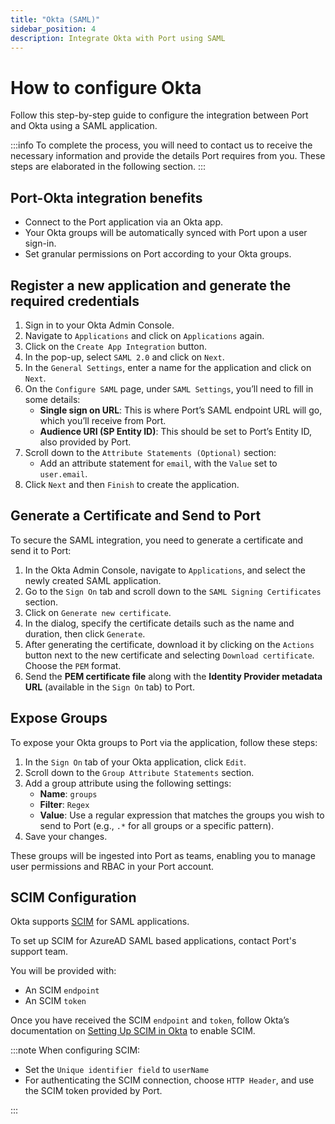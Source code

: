 ```yaml
---
title: "Okta (SAML)"
sidebar_position: 4
description: Integrate Okta with Port using SAML
---
```


# How to configure Okta

Follow this step-by-step guide to configure the integration between Port and Okta using a SAML application.

:::info
To complete the process, you will need to contact us to receive the necessary information and provide the details Port requires from you. These steps are elaborated in the following section.
:::

## Port-Okta integration benefits

- Connect to the Port application via an Okta app.
- Your Okta groups will be automatically synced with Port upon a user sign-in.
- Set granular permissions on Port according to your Okta groups.

## Register a new application and generate the required credentials

1. Sign in to your Okta Admin Console.
2. Navigate to `Applications` and click on `Applications` again.
3. Click on the `Create App Integration` button.
4. In the pop-up, select `SAML 2.0` and click on `Next`.
5. In the `General Settings`, enter a name for the application and click on `Next`.
6. On the `Configure SAML` page, under `SAML Settings`, you’ll need to fill in some details:
    - **Single sign on URL**: This is where Port’s SAML endpoint URL will go, which you’ll receive from Port.
    - **Audience URI (SP Entity ID)**: This should be set to Port’s Entity ID, also provided by Port.
7. Scroll down to the `Attribute Statements (Optional)` section:
    - Add an attribute statement for `email`, with the `Value` set to `user.email`.
8. Click `Next` and then `Finish` to create the application.

## Generate a Certificate and Send to Port

To secure the SAML integration, you need to generate a certificate and send it to Port:

1. In the Okta Admin Console, navigate to `Applications`, and select the newly created SAML application.
2. Go to the `Sign On` tab and scroll down to the `SAML Signing Certificates` section.
3. Click on `Generate new certificate`.
4. In the dialog, specify the certificate details such as the name and duration, then click `Generate`.
5. After generating the certificate, download it by clicking on the `Actions` button next to the new certificate and selecting `Download certificate`. Choose the `PEM` format.
6. Send the **PEM certificate file** along with the **Identity Provider metadata URL** (available in the `Sign On` tab) to Port.


## Expose Groups

To expose your Okta groups to Port via the application, follow these steps:

1. In the `Sign On` tab of your Okta application, click `Edit`.
2. Scroll down to the `Group Attribute Statements` section.
3. Add a group attribute using the following settings:
    - **Name**: `groups`
    - **Filter**: `Regex`
    - **Value**: Use a regular expression that matches the groups you wish to send to Port (e.g., `.*` for all groups or a specific pattern).
4. Save your changes.

These groups will be ingested into Port as teams, enabling you to manage user permissions and RBAC in your Port account.

## SCIM Configuration

Okta supports [SCIM](https://auth0.com/docs/authenticate/protocols/scim) for SAML applications.

To set up SCIM for AzureAD SAML based applications, contact Port's support team.

You will be provided with:

- An SCIM `endpoint`
- An SCIM `token`


Once you have received the SCIM `endpoint` and `token`, follow Okta’s documentation on [Setting Up SCIM in Okta](https://help.okta.com/en-us/content/topics/apps/apps_app_integration_wizard_scim.htm) to enable SCIM.

:::note
When configuring SCIM:

- Set the `Unique identifier field` to `userName`
- For authenticating the SCIM connection, choose `HTTP Header`, and use the SCIM token provided by Port.

:::